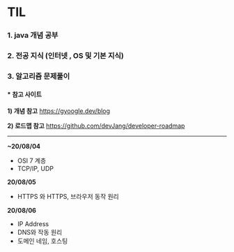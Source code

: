 # TIL

### 1. java 개념 공부

### 2. 전공 지식 (인터넷 , OS 및 기본 지식)

### 3. 알고리즘 문제풀이



#### * 참고 사이트

**1) 개념 참고** https://gyoogle.dev/blog

**2) 로드맵 참고** https://github.com/devJang/developer-roadmap



------------------------------------------------------------------------------------------------------------------------------------------------------

**~20/08/04**

- OSI 7 계층
- TCP/IP, UDP

**20/08/05**

- HTTPS 와 HTTPS, 브라우저 동작 원리

**20/08/06**

- IP Address
- DNS와 작동 원리
- 도메인 네임, 호스팅

